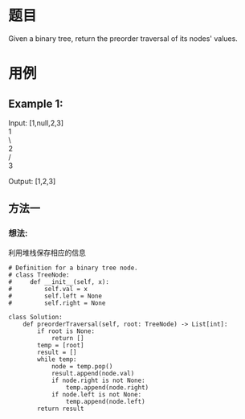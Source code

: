 # 题目
Given a binary tree, return the preorder traversal of its nodes' values.
# 用例
## Example 1:

Input: [1,null,2,3]  
   1  
    \  
     2  
    /  
   3  

Output: [1,2,3]

## 方法一
### 想法:
利用堆栈保存相应的信息
```
# Definition for a binary tree node.
# class TreeNode:
#     def __init__(self, x):
#         self.val = x
#         self.left = None
#         self.right = None

class Solution:
    def preorderTraversal(self, root: TreeNode) -> List[int]:
        if root is None:
            return []
        temp = [root]
        result = []
        while temp:
            node = temp.pop()
            result.append(node.val)
            if node.right is not None:
                temp.append(node.right)
            if node.left is not None:
                temp.append(node.left)
        return result
```
